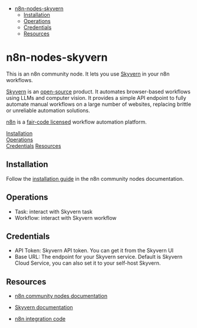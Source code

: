 <!-- START doctoc generated TOC please keep comment here to allow auto update -->
<!-- DON'T EDIT THIS SECTION, INSTEAD RE-RUN doctoc TO UPDATE -->

- [n8n-nodes-skyvern](#n8n-nodes-skyvern)
  - [Installation](#installation)
  - [Operations](#operations)
  - [Credentials](#credentials)
  - [Resources](#resources)

<!-- END doctoc generated TOC please keep comment here to allow auto update -->

# n8n-nodes-skyvern

This is an n8n community node. It lets you use [Skyvern](https://www.skyvern.com/) in your n8n workflows.

[Skyvern](https://www.skyvern.com/) is an [open-source](https://github.com/Skyvern-AI/skyvern) product. It automates browser-based workflows using LLMs and computer vision. It provides a simple API endpoint to fully automate manual workflows on a large number of websites, replacing brittle or unreliable automation solutions.

[n8n](https://n8n.io/) is a [fair-code licensed](https://docs.n8n.io/reference/license/) workflow automation platform.

[Installation](#installation)  
[Operations](#operations)  
[Credentials](#credentials) 
[Resources](#resources)  

## Installation

Follow the [installation guide](https://docs.n8n.io/integrations/community-nodes/installation/) in the n8n community nodes documentation.

## Operations

- Task: interact with Skyvern task
- Workflow: interact with Skyvern workflow

## Credentials

- API Token: Skyvern API token. You can get it from the Skyvern UI
- Base URL: The endpoint for your Skyvern service. Default is Skyvern Cloud Service, you can also set it to your self-host Skyvern.


## Resources

* [n8n community nodes documentation](https://docs.n8n.io/integrations/community-nodes/)
* [Skyvern documentation](https://docs.skyvern.com/introduction)

* [n8n integration code](https://github.com/Skyvern-AI/skyvern/tree/main/integrations/n8n)

